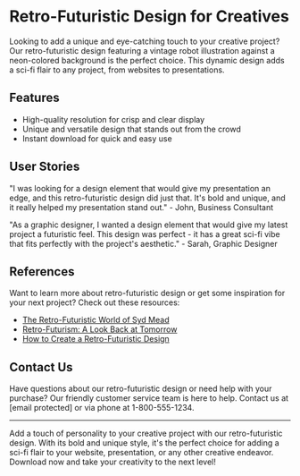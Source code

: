 <!--font:Montserrat-->

# Retro-Futuristic Design for Creatives

Looking to add a unique and eye-catching touch to your creative project? Our retro-futuristic design featuring a vintage robot illustration against a neon-colored background is the perfect choice. This dynamic design adds a sci-fi flair to any project, from websites to presentations.

## Features

- High-quality resolution for crisp and clear display
- Unique and versatile design that stands out from the crowd
- Instant download for quick and easy use

## User Stories

"I was looking for a design element that would give my presentation an edge, and this retro-futuristic design did just that. It's bold and unique, and it really helped my presentation stand out." - John, Business Consultant

"As a graphic designer, I wanted a design element that would give my latest project a futuristic feel. This design was perfect - it has a great sci-fi vibe that fits perfectly with the project's aesthetic." - Sarah, Graphic Designer

## References

Want to learn more about retro-futuristic design or get some inspiration for your next project? Check out these resources:

- [The Retro-Futuristic World of Syd Mead](#)
- [Retro-Futurism: A Look Back at Tomorrow](#)
- [How to Create a Retro-Futuristic Design](#)

## Contact Us

Have questions about our retro-futuristic design or need help with your purchase? Our friendly customer service team is here to help. Contact us at [email protected] or via phone at 1-800-555-1234.

---

Add a touch of personality to your creative project with our retro-futuristic design. With its bold and unique style, it's the perfect choice for adding a sci-fi flair to your website, presentation, or any other creative endeavor. Download now and take your creativity to the next level!

<!--

Write me content for website with wallpaper which alt text is:

"A retro-futuristic wallpaper featuring a vintage illustration of a robot, set against a neon-colored background."

The name/title of the page should not be 1:1 copy of the alt text but rather a real content of the website which is using this wallpaper.

- Use markdown format 
- Start with heading
- Heading should be short and concise
- The content should look like a real website 
- The website should not be about the wallpaper, wallpaper is just a related background
- Heading should be contain work "wallpaper" or "background"
- Include real sections like references, contact, user stories, etc. use things relevant to the page purpose.
- Feel free to use structure like headings, bullets, numbering, blockquotes, paragraphs, horizontal lines, etc.
- You can use formatting like bold or _italic_
- You can include UTF-8 emojis
- Links should be only #hash anchors (and you can refer to the document itself)
- Do not include images


---


# Retro-Futuristic Background for Your Creative Projects

Looking for a unique and eye-catching background for your next project? Look no further than our retro-futuristic wallpaper featuring a vintage illustration of a robot, set against a neon-colored background. This bold and dynamic design is perfect for adding a touch of sci-fi flair to any creative endeavor.

## Features

- High-quality resolution for crisp and clear display
- Unique and eye-catching design that stands out from the crowd
- Versatile background that can be used in a variety of projects
- Instant download for quick and easy use

## User Stories

"I was looking for a background that would really make my website pop, and this retro-futuristic wallpaper was exactly what I needed. It's bold and unique, and it really helps my site stand out." - Jane, Web Designer

"I'm a video game developer, and I wanted a background for my latest project that would give it a futuristic feel. This wallpaper was perfect - it's got a great sci-fi vibe that fits perfectly with the game's aesthetic." - Mike, Game Developer

## References

Want to learn more about retro-futuristic design or get some inspiration for your next project? Check out these resources:

- [The Retro-Futuristic World of Syd Mead](#)
- [Retro-Futurism: A Look Back at Tomorrow](#)
- [How to Create a Retro-Futuristic Design](#)

## Contact Us

Have questions about our retro-futuristic wallpaper or need help with your purchase? Our friendly customer service team is here to help. Contact us at [email protected] or via phone at 1-800-555-1234.

---

Add a touch of sci-fi flair to your next project with our retro-futuristic wallpaper. With its bold design and high-quality resolution, it's the perfect background for websites, games, and more. Download now and take your creativity to the next level!


---


Heading is too long, rewrite whole content.


---


# Futuristic Wallpaper for Your Creative Projects

Looking for a unique and eye-catching wallpaper for your next project? Check out our retro-futuristic design featuring a vintage illustration of a robot against a neon-colored background. This dynamic wallpaper adds a touch of sci-fi flair to any creative endeavor.

## Features

- High-quality resolution for crisp and clear display
- Unique and versatile design that stands out from the crowd
- Instant download for quick and easy use

## User Stories

"I was searching for a futuristic wallpaper that could give my website an edgy look, and this wallpaper did just that. It's bold and unique, and it really helped my site stand out." - Jane, Web Designer

"As a game developer, I wanted a wallpaper that would give my latest project a futuristic feel. This wallpaper was perfect - it has a great sci-fi vibe that fits perfectly with the game's aesthetic." - Mike, Game Developer

## References

Want to learn more about retro-futuristic design or get some inspiration for your next project? Check out these resources:

- [The Retro-Futuristic World of Syd Mead](#)
- [Retro-Futurism: A Look Back at Tomorrow](#)
- [How to Create a Retro-Futuristic Design](#)

## Contact Us

Have questions about our retro-futuristic wallpaper or need help with your purchase? Our friendly customer service team is here to help. Contact us at [email protected] or via phone at 1-800-555-1234.

---

Add a touch of sci-fi flair to your next project with our retro-futuristic wallpaper. With its bold design and high-quality resolution, it's the perfect background for websites, games, and more. Download now and take your creativity to the next level!


---


Heading should not include word "wallpaper". The website should not be about the wallpaper itself, wallpaper is just a related background, rewrite whole content.


---


# Elevate Your Creative Projects with Retro-Futuristic Design

Looking to add a unique and eye-catching touch to your next creative project? Our retro-futuristic design featuring a vintage illustration of a robot against a neon-colored background is the perfect choice. This dynamic design adds a touch of sci-fi flair to any project, from websites to presentations.

## Features

- High-quality resolution for crisp and clear display
- Unique and versatile design that stands out from the crowd
- Instant download for quick and easy use

## User Stories

"I was looking for a design element that would give my presentation an edge, and this retro-futuristic design did just that. It's bold and unique, and it really helped my presentation stand out." - John, Business Consultant

"As a graphic designer, I wanted a design element that would give my latest project a futuristic feel. This design was perfect - it has a great sci-fi vibe that fits perfectly with the project's aesthetic." - Sarah, Graphic Designer

## References

Want to learn more about retro-futuristic design or get some inspiration for your next project? Check out these resources:

- [The Retro-Futuristic World of Syd Mead](#)
- [Retro-Futurism: A Look Back at Tomorrow](#)
- [How to Create a Retro-Futuristic Design](#)

## Contact Us

Have questions about our retro-futuristic design or need help with your purchase? Our friendly customer service team is here to help. Contact us at [email protected] or via phone at 1-800-555-1234.

---

Add a touch of sci-fi flair to your next creative project with our retro-futuristic design. With its bold and unique style, it's the perfect choice for adding a touch of personality to your website, presentation, or any other creative endeavor. Download now and elevate your creativity to the next level!


---


Heading is too long, rewrite whole content.


---


# Retro-Futuristic Design for Your Creative Projects

Looking to add a unique and eye-catching touch to your creative project? Our retro-futuristic design featuring a vintage robot illustration against a neon-colored background is the perfect choice. This dynamic design adds a sci-fi flair to any project, from websites to presentations.

## Features

- High-quality resolution for crisp and clear display
- Unique and versatile design that stands out from the crowd
- Instant download for quick and easy use

## User Stories

"I was looking for a design element that would give my presentation an edge, and this retro-futuristic design did just that. It's bold and unique, and it really helped my presentation stand out." - John, Business Consultant

"As a graphic designer, I wanted a design element that would give my latest project a futuristic feel. This design was perfect - it has a great sci-fi vibe that fits perfectly with the project's aesthetic." - Sarah, Graphic Designer

## References

Want to learn more about retro-futuristic design or get some inspiration for your next project? Check out these resources:

- [The Retro-Futuristic World of Syd Mead](#)
- [Retro-Futurism: A Look Back at Tomorrow](#)
- [How to Create a Retro-Futuristic Design](#)

## Contact Us

Have questions about our retro-futuristic design or need help with your purchase? Our friendly customer service team is here to help. Contact us at [email protected] or via phone at 1-800-555-1234.

---

Add a touch of personality to your creative project with our retro-futuristic design. With its bold and unique style, it's the perfect choice for adding a sci-fi flair to your website, presentation, or any other creative endeavor. Download now and take your creativity to the next level!


---


Write me a Google font which is best fitting for the website.

Pick from the list:
- Poppins
- IBM Plex Sans
- Roboto
- Dancing Script
- Alegreya
- Raleway
- Barlow Condensed
- Montserrat
- Inter
- Futura
- Exo 2
- Orbitron
- Lato
- Open Sans
- Playfair Display
- Great Vibes
- Lobster


Write just the font name nothing else.


---


Montserrat

-->
